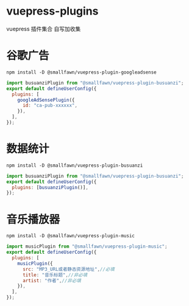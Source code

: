 # vuepress-plugins

vuepress 插件集合 自写加收集

# 谷歌广告

```shell
npm install -D @smallfawn/vuepress-plugin-googleadsense
```
```js
import busuanziPlugin from "@smallfawn/vuepress-plugin-busuanzi";
export default defineUserConfig({
  plugins: [
    googleAdSensePlugin({
      id: "ca-pub-xxxxxx",
    }),
  ],
});
```

# 数据统计

```shell
npm install -D @smallfawn/vuepress-plugin-busuanzi
```
```js
import busuanziPlugin from "@smallfawn/vuepress-plugin-busuanzi";
export default defineUserConfig({
  plugins: [busuanziPlugin()],
});
```

# 音乐播放器

```shell
npm install -D @smallfawn/vuepress-plugin-music
```
```js
import musicPlugin from "@smallfawn/vuepress-plugin-music";
export default defineUserConfig({
  plugins: [
    musicPlugin({
      src: "MP3_URL或者静态资源地址",//必填
      title: "音乐标题",//非必填
      artist: "作者",//非必填
    }),
  ],
});
```
